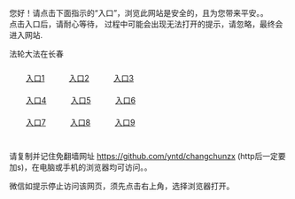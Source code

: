 您好！请点击下面指示的“入口”，浏览此网站是安全的，且为您带来平安。。 <br/>
点击入口后，请耐心等待， 过程中可能会出现无法打开的提示，请忽略，最终会进入网站. </br>

法轮大法在长春<br/>
<div style="padding:10px"><a style="margin:20px" target="_blank" href="https://da9ohxu3k7ji6.cloudfront.net/2Qpsp?wfafhycw" id="ccLink1" rel="nofollow">入口1</a> <a target="_blank" style="margin:20px" href="https://d2j5o87ii46hyk.cloudfront.net/2Qpsp?hiotdbl" id="ccLink2" rel="nofollow">入口2</a> <a style="margin:20px" target="_blank" href="https://d2m0m6oj1delw5.cloudfront.net/2Qpsp?kktmcgzl" id="ccLink3" rel="nofollow">入口3</a></div>

<div style="padding:10px" ><a style="margin:20px" target="_blank" href="https://da9ohxu3k7ji6.cloudfront.net/2Qpsp?wfafhycw" id="ccLink4" rel="nofollow">入口4</a> <a style="margin:20px" href="https://d2j5o87ii46hyk.cloudfront.net/2Qpsp?hiotdbl" target="_blank" id="ccLink5" rel="nofollow">入口5</a> <a style="margin:20px" href="https://d2m0m6oj1delw5.cloudfront.net/2Qpsp?kktmcgzl" target="_blank" id="ccLink6" rel="nofollow">入口6</a></div>

<div style="padding:10px"><a style="margin:20px" target="_blank" href="https://da9ohxu3k7ji6.cloudfront.net/2Qpsp?wfafhycw" id="ccLink7" rel="nofollow">入口7</a> <a style="margin:20px" href="https://d2j5o87ii46hyk.cloudfront.net/2Qpsp?hiotdbl" target="_blank" id="ccLink8" rel="nofollow">入口8</a> <a style="margin:20px" target="_blank" href="https://d2m0m6oj1delw5.cloudfront.net/2Qpsp?kktmcgzl" id="ccLink9" rel="nofollow">入口9</a></div>

<br/>



请复制并记住免翻墙网址 https://github.com/yntd/changchunzx (http后一定要加s)，在电脑或手机的浏览器均可访问。。<br/>

微信如提示停止访问该网页，须先点击右上角，选择浏览器打开。
